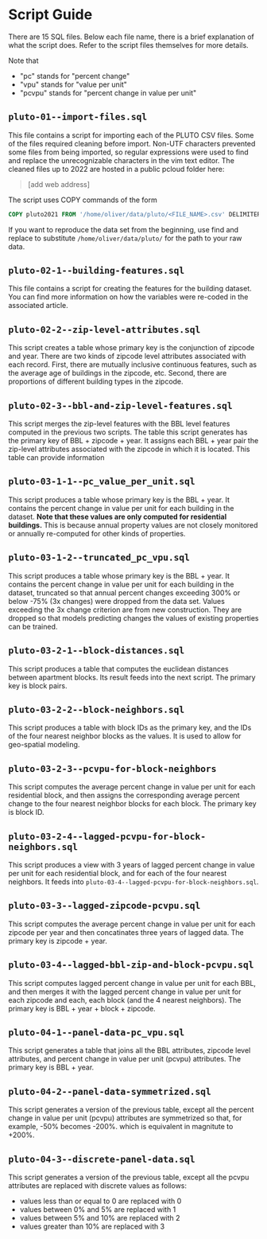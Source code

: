 # Script Guide

There are 15 SQL files. Below each file name, there is a brief explanation of what the script does. Refer to the script files themselves for more details.

Note that 
- "pc" stands for "percent change"
- "vpu" stands for "value per unit"
- "pcvpu" stands for "percent change in value per unit"

## `pluto-01--import-files.sql`

This file contains a script for importing each of the PLUTO CSV files. Some of the files required cleaning before import. Non-UTF characters prevented some files from being imported, so regular expressions were used to find and replace the unrecognizable characters in the vim text editor. The cleaned files up to 2022 are hosted in a public pcloud folder here:

> [add web address]

The script uses COPY commands of the form

```sql
COPY pluto2021 FROM '/home/oliver/data/pluto/<FILE_NAME>.csv' DELIMITER ',' CSV HEADER;
```

If you want to reproduce the data set from the beginning, use find and replace to substitute `/home/oliver/data/pluto/` for the path to your raw data.

## `pluto-02-1--building-features.sql`

This file contains a script for creating the features for the building dataset. You can find more information on how the variables were re-coded in the associated article.

## `pluto-02-2--zip-level-attributes.sql`

This script creates a table whose primary key is the conjunction of zipcode and year. There are two kinds of zipcode level attributes associated with each record. First, there are mutually inclusive continuous features, such as the average age of buildings in the zipcode, etc. Second, there are proportions of different building types in the zipcode.

## `pluto-02-3--bbl-and-zip-level-features.sql`

This script merges the zip-level features  with the BBL level features computed in the previous two scripts. The table this script generates has the primary key of BBL + zipcode + year. It assigns each BBL + year pair the zip-level attributes associated with the zipcode in which it is located. This table can provide information 

## `pluto-03-1-1--pc_value_per_unit.sql`

This script produces a table whose primary key is the BBL + year. It contains the percent change in value per unit for each building in the dataset. **Note that these values are only computed for residential buildings.** This is because annual property values are not closely monitored or annually re-computed for other kinds of properties.

## `pluto-03-1-2--truncated_pc_vpu.sql`

This script produces a table whose primary key is the BBL + year. It contains the percent change in value per unit for each building in the dataset, truncated so that annual percent changes exceeding 300% or below -75% (3x changes) were dropped from the data set. Values exceeding the 3x change criterion are from new construction. They are dropped so that models predicting changes the values of existing properties can be trained.

## `pluto-03-2-1--block-distances.sql`

This script produces a table that computes the euclidean distances between apartment blocks. Its result feeds into the next script. The primary key is block pairs.

## `pluto-03-2-2--block-neighbors.sql`

This script produces a table with block IDs as the primary key, and the IDs of the four nearest neighbor blocks as the values. It is used to allow for geo-spatial modeling.


## `pluto-03-2-3--pcvpu-for-block-neighbors`

This script computes the average percent change in value per unit for each residential block, and then assigns the corresponding average percent change to the four nearest neighbor blocks for each block. The primary key is block ID.

## `pluto-03-2-4--lagged-pcvpu-for-block-neighbors.sql`

This script produces a view with 3 years of lagged percent change in value per unit for each residential block, and for each of the four nearest neighbors. It feeds into `pluto-03-4--lagged-pcvpu-for-block-neighbors.sql`.

## `pluto-03-3--lagged-zipcode-pcvpu.sql`

This script computes the average percent change in value per unit for each zipcode per year and then concatinates three years of lagged data. The primary key is zipcode + year.

## `pluto-03-4--lagged-bbl-zip-and-block-pcvpu.sql`

This script computes lagged percent change in value per unit for each BBL, and then merges it with the lagged percent change in value per unit for each zipcode and each, each block (and the 4 nearest neighbors). The primary key is BBL + year + block + zipcode.

## `pluto-04-1--panel-data-pc_vpu.sql`

This script generates a table that joins all the BBL attributes, zipcode level attributes, and percent change in value per unit (pcvpu) attributes. The primary key is BBL + year.

## `pluto-04-2--panel-data-symmetrized.sql`

This script generates a version of the previous table, except all the percent change in value per unit (pcvpu) attributes are symmetrized so that, for example, -50% becomes -200%. which is equivalent in magnitute to +200%.

## `pluto-04-3--discrete-panel-data.sql`

This script generates a version of the previous table, except all the pcvpu attributes are replaced with discrete values as follows:
- values less than or equal to 0 are replaced with 0
- values between 0% and 5% are replaced with 1
- values between 5% and 10% are replaced with 2
- values greater than 10% are replaced with 3
